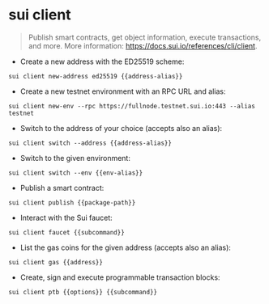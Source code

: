 # sui client

> Publish smart contracts, get object information, execute transactions, and more.
> More information: <https://docs.sui.io/references/cli/client>.

- Create a new address with the ED25519 scheme:

`sui client new-address ed25519 {{address-alias}}`

- Create a new testnet environment with an RPC URL and alias:

`sui client new-env --rpc https://fullnode.testnet.sui.io:443 --alias testnet`

- Switch to the address of your choice (accepts also an alias):

`sui client switch --address {{address-alias}}`

- Switch to the given environment:

`sui client switch --env {{env-alias}}`

- Publish a smart contract:

`sui client publish {{package-path}}`

- Interact with the Sui faucet:

`sui client faucet {{subcommand}}`

- List the gas coins for the given address (accepts also an alias):

`sui client gas {{address}}`

- Create, sign and execute programmable transaction blocks:

`sui client ptb {{options}} {{subcommand}}`
